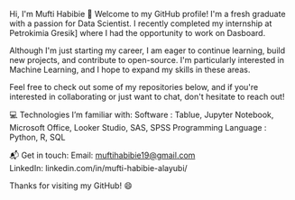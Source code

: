 Hi, I'm Mufti Habibie 👋
Welcome to my GitHub profile! I'm a fresh graduate with a passion for Data Scientist. I recently completed my internship at Petrokimia Gresik] where I had the opportunity to work on Dasboard. 

Although I'm just starting my career, I am eager to continue learning, build new projects, and contribute to open-source. I'm particularly interested in Machine Learning, and I hope to expand my skills in these areas.

Feel free to check out some of my repositories below, and if you're interested in collaborating or just want to chat, don't hesitate to reach out!

💻 Technologies I’m familiar with:
Software : Tablue, Jupyter Notebook, Microsoft Office, Looker Studio, SAS, SPSS
Programming Language : Python, R, SQL

📬 Get in touch:
Email: muftihabibie19@gmail.com  
LinkedIn: linkedin.com/in/mufti-habibie-alayubi/

Thanks for visiting my GitHub! 😄
